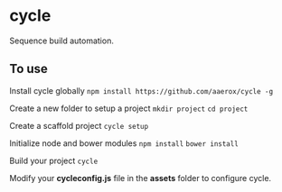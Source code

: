 cycle
=====

Sequence build automation.


To use
------

Install cycle globally `npm install https://github.com/aaerox/cycle -g`

Create a new folder to setup a project
`mkdir project`
`cd project`

Create a scaffold project `cycle setup`

Initialize node and bower modules `npm install` `bower install`

Build your project `cycle`

Modify your **cycleconfig.js** file in the **assets** folder to configure cycle.

